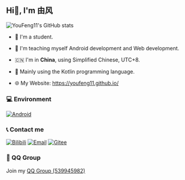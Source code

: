 ## Hi👋, I'm 由风

![YouFeng11's GitHub stats](https://github-readme-stats.vercel.app/api?username=youfeng11)

- 👻 I'm a student.

- 🌱 I'm teaching myself Android development and Web development.

- 🇨🇳 I'm in **China**, using Simplified Chinese, UTC+8.

- 🤖 Mainly using the Kotlin programming language.

- 🌐 My Website: https://youfeng11.github.io/

### 💻 Environment

[![Android](https://img.shields.io/badge/Android-34A853?style=flat-square&logo=android&logoColor=FFFFFF&labelColor=34A853)](https://www.android.com) 

### 📞 Contact me

[![Bilibili](https://img.shields.io/badge/%40由风11-FF6699?style=flat-square&logo=bilibili&logoColor=FFFFFF&labelColor=FF6699)](https://b23.tv/HMTezn9) [![Email](https://img.shields.io/badge/youfeng11%40outlook.com-53A9F2?style=flat-square&logo=mailbox.org&logoColor=FFFFFF&labelColor=53A9F2)](mailto:youfeng11@outlook.com) [![Gitee](https://img.shields.io/badge/%40YouFeng11-C71D23?style=flat-square&logo=gitee&logoColor=FFFFFF&labelColor=C71D23)](https://gitee.com/YouFeng11)

### 🐧 QQ Group

Join my [QQ Group (539945982)](http://qm.qq.com/cgi-bin/qm/qr?_wv=1027&k=WLYuxrc-FPS9DLLvq5RRWqy6i4qyu0y3&authKey=si8tZigc4d5qJh%2F%2FVs5QbLLQ0gflIrnPXxjA1P4cJxS0SEotqNSS8Z4NsKEwxZPM&noverify=0&group_code=539945982)
